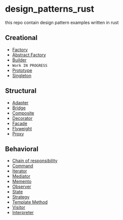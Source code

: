 # design_patterns_rust
this repo contain design pattern examples written in rust
## Creational
- [Factory](src/factory.rs)
- [Abstract Factory](src/abstract_factory.rs)
- [Builder](src/builder.rs)
- `Work IN PROGRESS`
- [Prototype]()
- [Singleton]()
## Structural 
- [Adapter]()
- [Bridge]()
- [Composite]()
- [Decorator]()
- [Facade]()
- [Flyweight]()
- [Proxy]()
## Behavioral
- [Chain of responsibility]()
- [Command]()
- [Iterator]()
- [Mediator]()
- [Memento]()
- [Observer]()
- [State]()
- [Strategy]()
- [Template Method]()
- [Visitor]()
- [Interpreter]()
